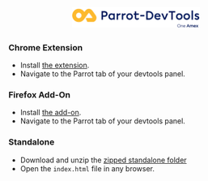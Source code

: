 <h1 align="center">
	<img src="./parrot-devtools.png" alt="Parrot-DevTools" width="50%" />
</h1>

### Chrome Extension

- Install [the extension](https://github.com/americanexpress/parrot/blob/master/packages/parrot-devtools/parrot-devtools-extension.zip).
- Navigate to the Parrot tab of your devtools panel.

### Firefox Add-On

- Install [the add-on](https://github.com/americanexpress/parrot/blob/master/packages/parrot-devtools/parrot-devtools-extension.zip).
- Navigate to the Parrot tab of your devtools panel.

### Standalone

- Download and unzip the [zipped standalone folder](https://github.com/americanexpress/parrot/blob/master/packages/parrot-devtools/parrot-devtools.zip)
- Open the `index.html` file in any browser.
